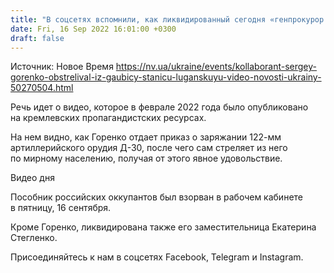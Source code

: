 ```yaml
---
title: "В соцсетях вспомнили, как ликвидированный сегодня «генпрокурор ЛНР» лично стрелял из гаубицы по Станице Луганской"
date: Fri, 16 Sep 2022 16:01:00 +0300
draft: false
---
```

Источник: Новое Время https://nv.ua/ukraine/events/kollaborant-sergey-gorenko-obstrelival-iz-gaubicy-stanicu-luganskuyu-video-novosti-ukrainy-50270504.html


Речь идет о видео, которое в феврале 2022 года было опубликовано на кремлевских пропагандистских ресурсах.

На нем видно, как Горенко отдает приказ о заряжании 122-мм артиллерийского орудия Д-30, после чего сам стреляет из него по мирному населению, получая от этого явное удовольствие.

 Видео дня   

Пособник российских оккупантов был взорван в рабочем кабинете в пятницу, 16 сентября.

Кроме Горенко, ликвидирована также его заместительница Екатерина Стегленко.

Присоединяйтесь к нам в соцсетях Facebook, Telegram и Instagram.
